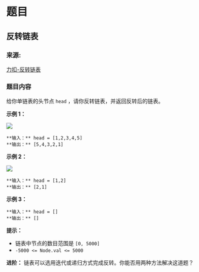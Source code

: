 # 题目

## 反转链表

### 来源:

[力扣-反转链表](https://leetcode-cn.com/problems/reverse-linked-list/)

### 题目内容

给你单链表的头节点 `head` ，请你反转链表，并返回反转后的链表。

**示例 1：**

![](https://assets.leetcode.com/uploads/2021/02/19/rev1ex1.jpg)

    
    
    **输入：** head = [1,2,3,4,5]
    **输出：** [5,4,3,2,1]
    

**示例 2：**

![](https://assets.leetcode.com/uploads/2021/02/19/rev1ex2.jpg)

    
    
    **输入：** head = [1,2]
    **输出：** [2,1]
    

**示例 3：**

    
    
    **输入：** head = []
    **输出：** []
    

**提示：**

  * 链表中节点的数目范围是 `[0, 5000]`
  * `-5000 <= Node.val <= 5000`

**进阶：** 链表可以选用迭代或递归方式完成反转。你能否用两种方法解决这道题？

